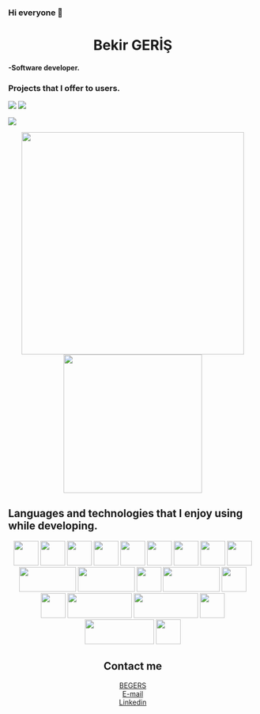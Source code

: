 ### Hi everyone 👋

<h1 align='center'>Bekir GERİŞ</h1> 
  <h4>
    -Software developer.
  </h4>
  
  <h3>Projects that I offer to users.</h3>

  [![](https://play-lh.googleusercontent.com/stCTV5TBTN2niNoTlQi_MWwe0wJI95fqZ-8K_XJCmzr1W76qExnS9Z9oyUaSfzQRs5t-=s180-rw)](https://play.google.com/store/apps/details?id=com.bek.dortislemcalisiyorum)     [![](https://play-lh.googleusercontent.com/DLNWMPZkO8jNrNaF3ebxRf_aSF1Mob9xk04_EINvOXw5tDhK0KCynF4wnyhT5RZ-8_s=s180-rw)](https://play.google.com/store/apps/details?id=com.dragon.ejderha)

![](https://komarev.com/ghpvc/?username=your-github-BekirGerise&color=dc143c)

<div align='center'>
<a href="https://github.com/BekirGeris"><img src="https://github-readme-stats.vercel.app/api?username=BekirGeris&show_icons=true&bg_color=0d1117&text_color=bdc3c7&title_color=f1c40f&icon_color=f1c40f&hide_border=true" width="450"/></a>   
<a href="https://github.com/BekirGeris"><img src="https://github-readme-stats.vercel.app/api/top-langs/?username=BekirGeris&bg_color=0d1117&text_color=bdc3c7&title_color=f1c40f&hide_border=true&layout=compact&langs_count=10" width="280"/></a>
</div>

  <h2>Languages and technologies that I enjoy using while developing.</h2>
  
  <div align='center'>
  <img src="https://forum.donanimhaber.com/cache-v2?path=http%3A%2F%2Fstore.donanimhaber.com%2Fe8%2F87%2Fc3%2Fe887c31e7c83257c4b08265cad22f442.jpg&t=100270599&width=240&text=1" width="50" height="50"/>     <img src="https://2.bp.blogspot.com/-tzm1twY_ENM/XlCRuI0ZkRI/AAAAAAAAOso/BmNOUANXWxwc5vwslNw3WpjrDlgs9PuwQCLcBGAsYHQ/s1600/pasted%2Bimage%2B0.png" width="50" height="50"/>   <img src="https://cdn.worldvectorlogo.com/logos/eclipse-11.svg" width="50" height="50"/>  <img src="https://i.pinimg.com/originals/ff/00/07/ff0007b52b67bbc5f86b88769e9c1b67.png" width="50" height="50"/>       <img src="https://img2.pngindir.com/20180611/pur/kisspng-microsoft-sql-server-microsoft-azure-sql-database-5b1f2919b40ab5.5565598815287687937375.jpg" width="50" height="50"/>    <img src="http://awsprocert.com/wp-content/uploads/sites/2/2021/02/Logo_pgAdmin_200x200-175x175.png" width="50" height="50"/>  <img src="https://blog.sqlauthority.com/wp-content/uploads/2008/02/ssms.png" width="50" height="50"/>  <img src="https://pbs.twimg.com/profile_images/378800000197491224/3c827c8875b77acbbaf83c73eecd0a43_400x400.png" width="50" height="50"/> <img src="https://pbs.twimg.com/profile_images/975341366665449472/pb_Hp8ci_400x400.jpg" width="50" height="50"/> <img src="https://miro.medium.com/max/600/1*nWrmfMQprcWX8qmX8H4tZg.png" width="115" height="50"/>  <img src="https://bgasparotto.com/wp-content/uploads/2017/12/spring-boot-logo.png" width="115" height="50"/> <img src="https://seeklogo.com/images/C/c-sharp-c-logo-02F17714BA-seeklogo.com.png" width="50" height="50"/> <img src="https://www.seekpng.com/png/detail/80-803597_io-is-compatible-with-all-javascript-frameworks-and.png" width="115" height="50"/> <img src="https://user-images.githubusercontent.com/4060187/61057426-4e5a4600-a3c3-11e9-9114-630743e05814.png" width="50" height="50"/> <img src="https://user-images.githubusercontent.com/806104/98771085-46d8f180-23a9-11eb-9caf-9d4c0f605749.png" width="50" height="50"/>  <img src="https://encrypted-tbn0.gstatic.com/images?q=tbn:ANd9GcScywCKKiUNInzVKNNqMkD9GIg6oYquOwczEkcwlUP9GWAPg-rn6Q5jz9If5G3Hu4UYoA4&usqp=CAU" width="130" height="50"/> <img src="https://s.appbrain.com/static/202107291604966/blob/sdk-logos/unity_ads.png" width="130" height="50"/> <img src="https://upload.wikimedia.org/wikipedia/commons/thumb/9/99/Unofficial_JavaScript_logo_2.svg/2048px-Unofficial_JavaScript_logo_2.svg.png" width="50" height="50"/>  <img src="https://alexdunndev.files.wordpress.com/2017/05/unity-logo-white.png?w=633" width="140" height="50"/> <img src="https://upload.wikimedia.org/wikipedia/commons/thumb/a/ae/Github-desktop-logo-symbol.svg/1200px-Github-desktop-logo-symbol.svg.png" width="50" height="50"/> 
 <div/> 
 
 <h2>Contact me</h2>

[BEGERS](https://play.google.com/store/apps/developer?id=Begers) </br>
[E-mail](mailto:bekir.geris@gmail.com) </br>
[Linkedin](https://www.linkedin.com/in/bekir-geri%C5%9F-52b6b5205/)
